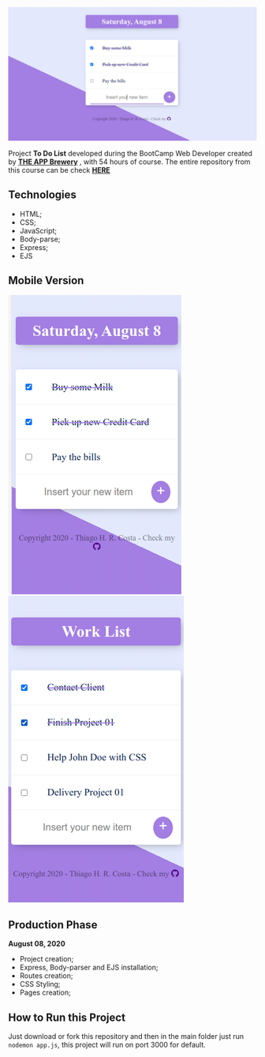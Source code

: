 

![ToDoListMainBanner](https://github.com/thiagohrcosta/ToDoList/blob/master/public/images/toDoList1.png?raw=true)

Project **To Do List** developed during the BootCamp Web Developer created by **[THE APP Brewery](https://www.appbrewery.co/)** ,  with 54 hours of course. The entire repository from this course can be check  **[HERE](https://github.com/thiagohrcosta/CursosDesenvolvimentoWeb/tree/master/webDevelopment)**

## Technologies
- HTML;
- CSS;
- JavaScript;
- Body-parse;
- Express;
- EJS

## Mobile Version
![enter image description here](https://github.com/thiagohrcosta/ToDoList/blob/master/public/images/toDoList2.png?raw=true)  ![enter image description here](https://github.com/thiagohrcosta/ToDoList/blob/master/public/images/toDoList3.png?raw=true) 

## Production Phase
**August 08, 2020**
- Project creation;
- Express, Body-parser and EJS installation;
- Routes creation;
- CSS Styling;
- Pages creation;

## How to Run this Project
Just download or fork this repository and then in the main folder just run `nodemon app.js`, this project will run on port 3000 for default. 